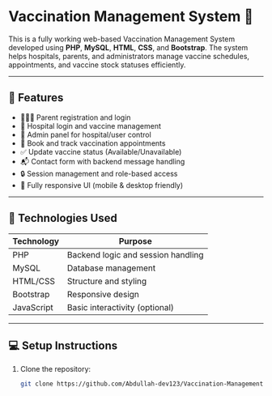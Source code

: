 # Vaccination Management System 💉

This is a fully working web-based Vaccination Management System developed using **PHP**, **MySQL**, **HTML**, **CSS**, and **Bootstrap**. The system helps hospitals, parents, and administrators manage vaccine schedules, appointments, and vaccine stock statuses efficiently.

---

## 🚀 Features

- 👨‍👩‍👧 Parent registration and login
- 🏥 Hospital login and vaccine management
- 👮 Admin panel for hospital/user control
- 📅 Book and track vaccination appointments
- ✅ Update vaccine status (Available/Unavailable)
- 📬 Contact form with backend message handling
- 🔒 Session management and role-based access
- 📱 Fully responsive UI (mobile & desktop friendly)

---

## 🧠 Technologies Used

| Technology | Purpose |
|------------|---------|
| PHP        | Backend logic and session handling |
| MySQL      | Database management                |
| HTML/CSS   | Structure and styling              |
| Bootstrap  | Responsive design                  |
| JavaScript | Basic interactivity (optional)     |

---

## 💻 Setup Instructions

1. Clone the repository:
   ```bash
   git clone https://github.com/Abdullah-dev123/Vaccination-Management-System.git
